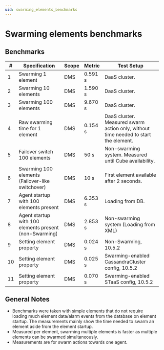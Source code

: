 ```yaml
---
uid: swarming_elements_benchmarks
---
```


# Swarming elements benchmarks

## Benchmarks

| \# | Specification | Scope | Metric | Test Setup |
| -- | ------------- | ----- | ------ | -------- |
| 1 | Swarming 1 element | DMS | 0.591 s | DaaS cluster. |
| 2 | Swarming 10 elements | DMS | 1.590  s | DaaS cluster. |
| 3 | Swarming 100 elements | DMS | 9.670 s | DaaS cluster. |
| 4 | Raw swarming time for 1 element | DMS | 0.154 s | DaaS cluster.<br /> Measured swarm action only, without time needed to start the element. |
| 5 | Failover switch 100 elements | DMS | 50 s | Non-swarming system. Measured until Cube availability. |
| 6 | Swarming 100 elements (Failover-like switchover) | DMS | 10 s | First element available after 2 seconds. |
| 7 | Agent startup with 100 elements present | DMS | 6.353 s | Loading from DB. |
| 8 | Agent startup with 100 elements present (non-Swarming) | DMS | 2.853 s | Non-swarming system (Loading from XML) |
| 9 | Setting element property | DMS | 0.024 s | Non-Swarming, 10.5.2 |
| 10 | Setting element property | DMS | 0.025 s | Swarming-enabled CassandraCluster config, 10.5.2 |
| 11 | Setting element property | DMS | 0.070 s | Swarming-enabled STaaS config, 10.5.2 |

## General Notes

- Benchmarks were taken with simple elements that do not require loading much element data/alarm events from the database on element startup. The measurements mainly show the time needed to swarm an element aside from the element startup.
- Measured per element, swarming multiple elements is faster as multiple elements can be swarmed simultaneously.
- Measurements are for swarm actions towards one agent.
